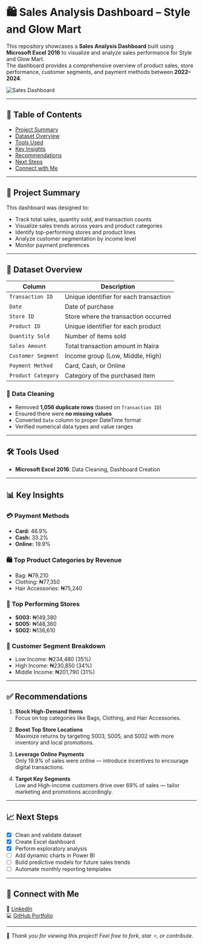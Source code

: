 # 🛍️ Sales Analysis Dashboard – Style and Glow Mart

This repository showcases a **Sales Analysis Dashboard** built using **Microsoft Excel 2016** to visualize and analyze sales performance for Style and Glow Mart.  
The dashboard provides a comprehensive overview of product sales, store performance, customer segments, and payment methods between **2022–2024**.

![Sales Dashboard](./New%20dashboard%20for%20Style%20and%20Glow%20mart.png)

---

## 📌 Table of Contents

- [Project Summary](#project-summary)  
- [Dataset Overview](#dataset-overview)
- [Tools Used](#tools-used)    
- [Key Insights](#key-insights)  
- [Recommendations](#recommendations)  
- [Next Steps](#next-steps)  
- [Connect with Me](#connect-with-me)  

---

## 🧾 Project Summary

This dashboard was designed to:

- Track total sales, quantity sold, and transaction counts
- Visualize sales trends across years and product categories
- Identify top-performing stores and product lines
- Analyze customer segmentation by income level
- Monitor payment preferences

---

## 📂 Dataset Overview

| Column              | Description                                            |
|---------------------|--------------------------------------------------------|
| `Transaction ID`    | Unique identifier for each transaction                 |
| `Date`              | Date of purchase                                       |
| `Store ID`          | Store where the transaction occurred                   |
| `Product ID`        | Unique identifier for each product                     |
| `Quantity Sold`     | Number of items sold                                   |
| `Sales Amount`      | Total transaction amount in Naira                      |
| `Customer Segment`  | Income group (Low, Middle, High)                       |
| `Payment Method`    | Card, Cash, or Online                                  |
| `Product Category`  | Category of the purchased item                         |

### 🧹 Data Cleaning
- Removed **1,056 duplicate rows** (based on `Transaction ID`)
- Ensured there were **no missing values**
- Converted `Date` column to proper DateTime format
- Verified numerical data types and value ranges

---
## 🛠️ Tools Used

- **Microsoft Excel 2016**: Data Cleaning, Dashboard Creation  

---

## 📊 Key Insights

### 💳 Payment Methods
- **Card:** 46.9%  
- **Cash:** 33.2%  
- **Online:** 19.9%

### 🛍️ Top Product Categories by Revenue
- Bag: ₦79,210  
- Clothing: ₦77,350  
- Hair Accessories: ₦75,240  

### 🏬 Top Performing Stores
- **S003:** ₦149,380  
- **S005:** ₦148,360  
- **S002:** ₦136,610  

### 👥 Customer Segment Breakdown
- Low Income: ₦234,480 (35%)  
- High Income: ₦230,850 (34%)  
- Middle Income: ₦201,790 (31%)

---

## ✅ Recommendations

1. **Stock High-Demand Items**  
   Focus on top categories like Bags, Clothing, and Hair Accessories.

2. **Boost Top Store Locations**  
   Maximize returns by targeting S003, S005, and S002 with more inventory and local promotions.

3. **Leverage Online Payments**  
   Only 19.9% of sales were online — introduce incentives to encourage digital transactions.

4. **Target Key Segments**  
   Low and High-income customers drive over 69% of sales — tailor marketing and promotions accordingly.

---

## 📈 Next Steps

- [x] Clean and validate dataset  
- [x] Create Excel dashboard  
- [x] Perform exploratory analysis  
- [ ] Add dynamic charts in Power BI  
- [ ] Build predictive models for future sales trends  
- [ ] Automate monthly reporting templates

---

## 🤝 Connect with Me

💼 [LinkedIn](#)  
💻 [GitHub Portfolio](#)

---

📌 _Thank you for viewing this project! Feel free to fork, star ⭐, or contribute._


